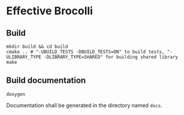 # Effective Brocolli

## Build
```shell
mkdir build && cd build
cmake .. # "-UBUILD_TESTS -DBUILD_TESTS=ON" to build tests, "-ULIBRARY_TYPE -DLIBRARY_TYPE=SHARED" for building shared library
make
```

## Build documentation
```shell
doxygen
```
Documentation shall be generated in the directory named `docs`.
